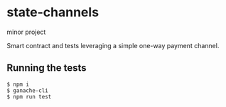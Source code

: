 # state-channels
minor project

Smart contract and tests leveraging a simple one-way payment channel.

## Running the tests

```
$ npm i
$ ganache-cli
$ npm run test
```
